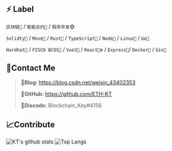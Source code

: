 ## ⚡ Label

`区块链🔗` / `智能合约📃` / `程序开发🐵` 

`Solidty🦏` /  `Move🐎` /  `Rust🐯` /  `TypeScript🐘` /  `Node🐣` /  `Linux🦘` /  `Go🐹` 

`Hardhat👑` /  `FISCO BCOS📕` /  `Vue3🐼` /  `React🐻‍❄️` /  `Express🐧`/  `Docker🐋` /  `Gin🐻` 





## 📡Contact Me

> 🥇**Blog:** https://blog.csdn.net/weixin_43402353
>
> 🥈**GitHub:** https://github.com/ETH-KT
>
> 🥉**Discode:** Blockchain_Key#4156

## 📈Contribute

![KT's github stats](https://github-readme-stats.vercel.app/api?username=ETH-KT&count_private=true&show_icons=true&theme=tokyonight)
![Top Langs](https://github-readme-stats.vercel.app/api/top-langs/?username=ETH-KT&count_private=true&show_icons=true&theme=tokyonight)
